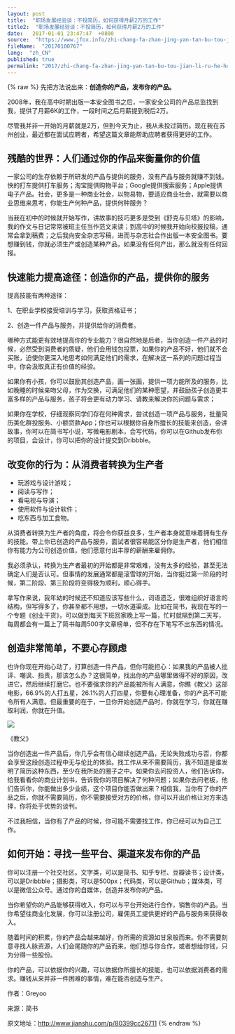 ```yaml
---
layout: post
title:  "职场发展经验谈：不投简历，如何获得月薪2万的工作"
title2:  "职场发展经验谈：不投简历，如何获得月薪2万的工作"
date:   2017-01-01 23:47:47  +0800
source:  "https://www.jfox.info/zhi-chang-fa-zhan-jing-yan-tan-bu-tou-jian-li-ru-he-huo-de-yue-xin-2-wan-de-gong-zuo.html"
fileName:  "20170100767"
lang:  "zh_CN"
published: true
permalink: "2017/zhi-chang-fa-zhan-jing-yan-tan-bu-tou-jian-li-ru-he-huo-de-yue-xin-2-wan-de-gong-zuo.html"
---
```

{% raw %}
先把方法说出来：**创造你的产品，发布你的产品。**

2008年，我在高中时期出版一本安全图书之后，一家安全公司的产品总监找到我，提供了月薪6K的工作，一段时间之后月薪提到税后2万。

尽管我并非一开始的月薪就是2万，但到今天为止，我从未投过简历。现在我在苏州创业，最近都在面试应聘者，希望这篇文章能帮助应聘者获得更好的工作。

## 残酷的世界：人们通过你的作品来衡量你的价值

一家公司的生存依赖于所研发的产品与提供的服务，没有产品与服务就赚不到钱。快的打车提供打车服务；淘宝提供购物平台；Google提供搜索服务；Apple提供电子产品。社会，更多是一种商业社会，以物易物，要适应商业社会，就需要以商业思维来思考，你能生产何种产品，提供何种服务？

当我在初中的时候就开始写作，讲故事的技巧更多是受到《舒克与贝塔》的影响，我的作文与日记常常被班主任当作范文来读；到高中的时候我开始向校报投稿，通常会拿到稿费；之后我向安全杂志写稿，进而与杂志社合作出版一本安全图书。要想赚到钱，你就必须生产或创造某种产品，如果没有任何产出，那么就没有任何回报。

## 快速能力提高途径：创造你的产品，提供你的服务

提高技能有两种途径：

1、在职业学校接受培训与学习，获取资格证书；

2、创造一件产品与服务，并提供给你的消费者。

哪种方式能更有效地提高你的专业能力？很自然地是后者，当你创造一件产品的时候，必然受到消费者的质疑，他们会用钱包投票，如果你的产品不好，他们就不会买账，迫使你更深入地思考如何满足他们的需求，在解决这一系列的问题过程当中，你会汲取真正有价值的经验。

如果你有小孩，你可以鼓励其创造产品，画一张画，提供一项力能所及的服务，比如晚睡的时候亲吻父母，作为交换，可满足他们的某种愿望，并鼓励孩子创造更丰富多样的产品与服务，孩子将会更有动力学习、请教来解决你的问题与需求；

如果你在学校，仔细观察同学们存在何种需求，尝试创造一项产品与服务，批量简历美化群投服务、小额贷款App；你也可以根据你自身所擅长的技能来创造，会讲故事，你可以在简书写小说，写微电影剧本，会写代码，你可以在Github发布你的项目，会设计，你可以把你的设计提交到Dribbble。

## 改变你的行为：从消费者转换为生产者

- 玩游戏与设计游戏；
- 阅读与写作；
- 看电视与导演；
- 使用软件与设计软件；
- 吃东西与加工食物。

从消费者转换为生产者的角度，将会令你获益良多，生产者本身就意味着拥有生存的技能。带上你已创造的产品与服务，面试者很容易能区分你是生产者，他们相信你有能力为公司创造价值，他们愿意付出丰厚的薪酬来雇佣你。

我必须承认，转换为生产者最初的开始都是非常艰难，没有太多的经验，甚至无法确定人们是否认可。但事情的发展通常都是滚雪球的开始，当你挺过第一阶段的时候，第二阶段、第三阶段将变得极为顺利，顺心得手。

拿写作来说，我年幼的时候还不知道应该写些什么，词语遗乏，很难组织好语言的结构，但写得多了，你甚至都不用想，一切水道渠成。比如在简书，我现在写的一个专题《创业干货》，可以做到每天下班回家晚上写一篇，忙时就隔到第二天写，每周都会有一篇上了简书每周500字文章榜单，但不存在下笔写不出东西的情况。

## 创造非常简单，不要心存顾虑

也许你现在开始心动了，打算创造一件产品，但你可能担心：如果我的产品被人批评、嘲讽、指责，那该怎么办？这很简单，找出你的产品哪里做得不好的原因，改进它，然后继续打磨它。也不要强求你的产品能被所有人满意，你瞧《教父》这部电影，66.9%的人打五星，26.1%的人打四星，你要有心理准备，你的产品不可能令所有人满意。但最重要的在于，一旦你开始创造产品时，你就在学习，你就在赚取利润，你就在升值。

![](/wp-content/uploads/2015/06/100.png)

《教父》

当你创造出一件产品后，你几乎会有信心继续创造产品，无论失败成功与否，你都会享受这段创造过程中无与伦比的体验。找工作从来不需要简历，我不知道是谁发明了简历这种东西，至少在我所处的圈子之中。如果你去问投资人，他们告诉你，给我看看你的商业计划书，告诉我你的项目解决了何种问题；如果你去问老板，他们告诉你，你能做出多少业绩，这个项目你能否做出来？相信我，当你有了你的产品之后，你就不需要简历，你不需要接受对方的价格，你可以开出价格让对方来选择，你将处于优势的谈判。

不过我相信，当你有了产品的时候，你可能不需要找工作，你已经可以为自己工作。

## 如何开始：寻找一些平台、渠道来发布你的产品

你可以注册一个社交社区。文字类，可以是简书、知乎专栏、豆瓣读书；设计类，可以是Dribbble；摄影类，可以是500px；代码类，可以是Github；媒体类，可以是微信公众号。通过你的自媒体，创造并发布你的产品。

当你希望你的产品能够获得收入，你可以与平台开始进行合作，销售你的产品。当你希望往商业化发展，你可以注册公司，雇佣员工提供更好的产品与服务来获得收入。

随着时间的积累，你的产品会越来越好，你所需的资源如甘泉般而来。你不需要刻意寻找人脉资源，人们会尾随你的产品而来，他们想与你合作，或者想给你钱，只为分得一些股份。

你的产品，可以依据你的兴趣，可以依据你所擅长的技能，也可以依据消费者的需求。赚钱从来并非一件困难的事情，难在能否创造与生产。

作者：Greyoo

来源：简书

原文地址：http://www.jianshu.com/p/80399cc26711
{% endraw %}
